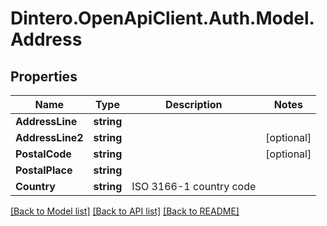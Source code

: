 # Dintero.OpenApiClient.Auth.Model.Address

## Properties

Name | Type | Description | Notes
------------ | ------------- | ------------- | -------------
**AddressLine** | **string** |  | 
**AddressLine2** | **string** |  | [optional] 
**PostalCode** | **string** |  | [optional] 
**PostalPlace** | **string** |  | 
**Country** | **string** | ISO 3166-1 country code  | 

[[Back to Model list]](../README.md#documentation-for-models) [[Back to API list]](../README.md#documentation-for-api-endpoints) [[Back to README]](../README.md)

